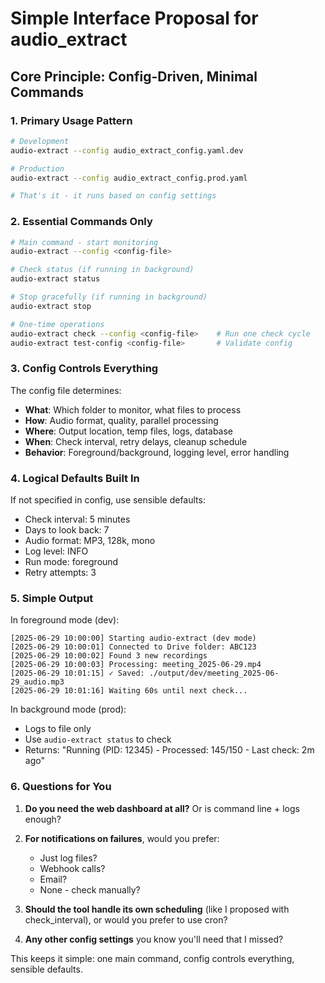 # Simple Interface Proposal for audio_extract

## Core Principle: Config-Driven, Minimal Commands

### 1. Primary Usage Pattern

```bash
# Development
audio-extract --config audio_extract_config.yaml.dev

# Production  
audio-extract --config audio_extract_config.prod.yaml

# That's it - it runs based on config settings
```

### 2. Essential Commands Only

```bash
# Main command - start monitoring
audio-extract --config <config-file>

# Check status (if running in background)
audio-extract status

# Stop gracefully (if running in background)
audio-extract stop

# One-time operations
audio-extract check --config <config-file>    # Run one check cycle
audio-extract test-config <config-file>       # Validate config
```

### 3. Config Controls Everything

The config file determines:
- **What**: Which folder to monitor, what files to process
- **How**: Audio format, quality, parallel processing
- **Where**: Output location, temp files, logs, database
- **When**: Check interval, retry delays, cleanup schedule
- **Behavior**: Foreground/background, logging level, error handling

### 4. Logical Defaults Built In

If not specified in config, use sensible defaults:
- Check interval: 5 minutes
- Days to look back: 7
- Audio format: MP3, 128k, mono
- Log level: INFO
- Run mode: foreground
- Retry attempts: 3

### 5. Simple Output

In foreground mode (dev):
```
[2025-06-29 10:00:00] Starting audio-extract (dev mode)
[2025-06-29 10:00:01] Connected to Drive folder: ABC123
[2025-06-29 10:00:02] Found 3 new recordings
[2025-06-29 10:00:03] Processing: meeting_2025-06-29.mp4
[2025-06-29 10:01:15] ✓ Saved: ./output/dev/meeting_2025-06-29_audio.mp3
[2025-06-29 10:01:16] Waiting 60s until next check...
```

In background mode (prod):
- Logs to file only
- Use `audio-extract status` to check
- Returns: "Running (PID: 12345) - Processed: 145/150 - Last check: 2m ago"

### 6. Questions for You

1. **Do you need the web dashboard at all?** Or is command line + logs enough?

2. **For notifications on failures**, would you prefer:
   - Just log files?
   - Webhook calls?
   - Email?
   - None - check manually?

3. **Should the tool handle its own scheduling** (like I proposed with check_interval), or would you prefer to use cron?

4. **Any other config settings** you know you'll need that I missed?

This keeps it simple: one main command, config controls everything, sensible defaults.